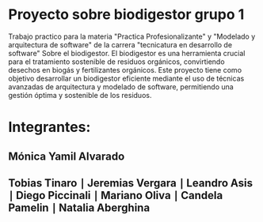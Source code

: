 # Proyecto sobre biodigestor grupo 1
Trabajo practico para la materia "Practica Profesionalizante" y "Modelado y arquitectura de software" de la carrera "tecnicatura en desarrollo de software" Sobre el biodigestor.
El biodigestor es una herramienta crucial para el tratamiento sostenible de residuos orgánicos, convirtiendo desechos en biogás y fertilizantes orgánicos. Este proyecto tiene como objetivo desarrollar un biodigestor eficiente mediante el uso de técnicas avanzadas de arquitectura y modelado de software, permitiendo una gestión óptima y sostenible de los residuos.

# Integrantes:
## Mónica Yamil Alvarado
## Tobias Tinaro ∣ Jeremias Vergara ∣ Leandro Asis ∣ Diego Piccinali ∣ Mariano Oliva ∣ Candela Pamelin ∣ Natalia Aberghina
